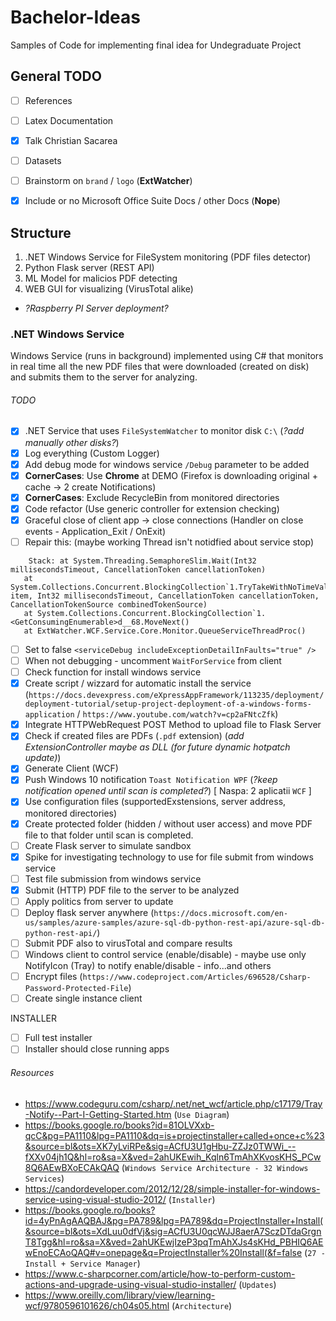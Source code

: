 # Bachelor-Ideas
Samples of Code for implementing final idea for Undegraduate Project

## General TODO
- [ ] References
- [ ] Latex Documentation
- [x] Talk Christian Sacarea 
- [ ] Datasets
- [ ] Brainstorm on `brand` / `logo` (**ExtWatcher**)
- [x] Include or no Microsoft Office Suite Docs / other Docs (**Nope**)


## Structure
1. .NET Windows Service for FileSystem monitoring (PDF files detector)
2. Python Flask server (REST API)
3. ML Model for malicios PDF detecting
4. WEB GUI for visualizing (VirusTotal alike)
* *?Raspberry PI Server deployment?*


### .NET Windows Service
Windows Service (runs in background) implemented using C# that monitors in real time all the new PDF files that were downloaded (created on disk) and submits them to the server for analyzing.

###### TODO
- [x] .NET Service that uses `FileSystemWatcher` to monitor disk `C:\` (*?add manually other disks?*)
- [x] Log everything (Custom Logger)
- [x] Add debug mode for windows service `/Debug` parameter to be added
- [x] **CornerCases**: Use **Chrome** at DEMO (Firefox is downloading original + cache -> 2 create Notifications)
- [x] **CornerCases**: Exclude RecycleBin from monitored directories
- [x] Code refactor (Use generic controller for extension checking)
- [x] Graceful close of client app -> close connections (Handler on close events - Application_Exit / OnExit)
- [ ] Repair this: (maybe working Thread isn't notidfied about service stop)
```
    Stack: at System.Threading.SemaphoreSlim.Wait(Int32 millisecondsTimeout, CancellationToken cancellationToken)
   at System.Collections.Concurrent.BlockingCollection`1.TryTakeWithNoTimeValidation(T& item, Int32 millisecondsTimeout, CancellationToken cancellationToken, CancellationTokenSource combinedTokenSource)
   at System.Collections.Concurrent.BlockingCollection`1.<GetConsumingEnumerable>d__68.MoveNext()
   at ExtWatcher.WCF.Service.Core.Monitor.QueueServiceThreadProc()
```
- [ ] Set to false `<serviceDebug includeExceptionDetailInFaults="true" />`
- [ ] When not debugging - uncomment `WaitForService` from client
- [ ] Check function for install windows service
- [x] Create script / wizzard for automatic install the service (`https://docs.devexpress.com/eXpressAppFramework/113235/deployment/deployment-tutorial/setup-project-deployment-of-a-windows-forms-application` / `https://www.youtube.com/watch?v=cp2aFNtcZfk`)
- [x] Integrate HTTPWebRequest POST Method to upload file to Flask Server
- [x] Check if created files are PDFs (`.pdf` extension) (*add ExtensionController maybe as DLL (for future dynamic hotpatch update)*)
- [x] Generate Client (WCF)
- [x] Push Windows 10 notification `Toast Notification WPF` (*?keep notification opened until scan is completed?*) [ Naspa: 2 aplicatii `WCF` ]
- [x] Use configuration files (supportedExstensions, server address, monitored directories)
- [x] Create protected folder (hidden / without user access) and move PDF file to that folder until scan is completed.
- [ ] Create Flask server to simulate sandbox 
- [x] Spike for investigating technology to use for file submit from windows service 
- [ ] Test file submission from windows service
- [x] Submit (HTTP) PDF file to the server to be analyzed 
- [ ] Apply politics from server to update 
- [ ] Deploy flask server anywhere (`https://docs.microsoft.com/en-us/samples/azure-samples/azure-sql-db-python-rest-api/azure-sql-db-python-rest-api/`)
- [ ] Submit PDF also to virusTotal and compare results
- [ ] Windows client to control service (enable/disable) - maybe use only NotifyIcon (Tray) to notify enable/disable - info...and others
- [ ] Encrypt files (`https://www.codeproject.com/Articles/696528/Csharp-Password-Protected-File`)
- [ ] Create single instance client

INSTALLER
- [ ] Full test installer
- [ ] Installer should close running apps

###### Resources
- https://www.codeguru.com/csharp/.net/net_wcf/article.php/c17179/Tray-Notify--Part-I-Getting-Started.htm (`Use Diagram`)
- https://books.google.ro/books?id=81OLVXxb-qcC&pg=PA1110&lpg=PA1110&dq=is+projectinstaller+called+once+c%23&source=bl&ots=XK7yLviRPe&sig=ACfU3U1gHbu-ZZJz0TWWi_--fXXv04jh1Q&hl=ro&sa=X&ved=2ahUKEwih_Kqln6TmAhXKvosKHS_PCw8Q6AEwBXoECAkQAQ  (`Windows Service Architecture - 32 Windows Services`)
- https://candordeveloper.com/2012/12/28/simple-installer-for-windows-service-using-visual-studio-2012/ (`Installer`)
- https://books.google.ro/books?id=4yPnAgAAQBAJ&pg=PA789&lpg=PA789&dq=ProjectInstaller+Install(&source=bl&ots=XdLuu0dfVj&sig=ACfU3U0qcWJJ8aerA7SczDTdaGrgnT8Tgg&hl=ro&sa=X&ved=2ahUKEwjIzeP3pqTmAhXJs4sKHd_PBHIQ6AEwEnoECAoQAQ#v=onepage&q=ProjectInstaller%20Install(&f=false (`27 - Install + Service Manager`)
- https://www.c-sharpcorner.com/article/how-to-perform-custom-actions-and-upgrade-using-visual-studio-installer/ (`Updates`)
- https://www.oreilly.com/library/view/learning-wcf/9780596101626/ch04s05.html (`Architecture`)
